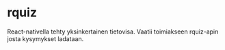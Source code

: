 # rquiz
React-nativella tehty yksinkertainen tietovisa. Vaatii toimiakseen rquiz-apin josta kysymykset ladataan.
